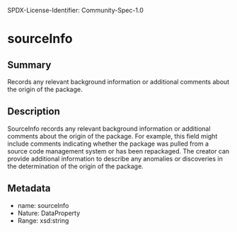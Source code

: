 SPDX-License-Identifier: Community-Spec-1.0

# sourceInfo

## Summary

Records any relevant background information or additional comments
about the origin of the package.

## Description

SourceInfo records any relevant background information or additional comments
about the origin of the package. For example, this field might include comments 
indicating whether the package was pulled from a source code management system 
or has been repackaged. The creator can provide additional information to describe
any anomalies or discoveries in the determination of the origin of the package.

## Metadata

- name: sourceInfo
- Nature: DataProperty
- Range: xsd:string


